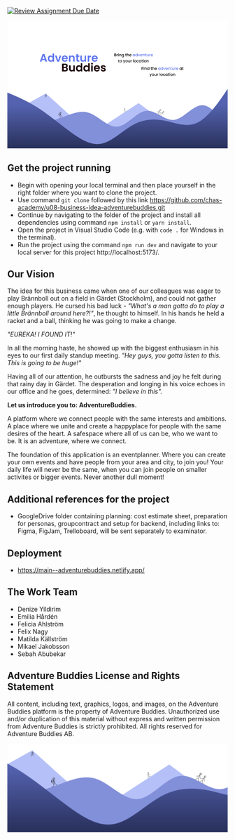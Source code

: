 [![Review Assignment Due Date](https://classroom.github.com/assets/deadline-readme-button-24ddc0f5d75046c5622901739e7c5dd533143b0c8e959d652212380cedb1ea36.svg)](https://classroom.github.com/a/_zMNInW_)

![AdventureBuddiesSplash](image-1.png)

## Get the project running

- Begin with opening your local terminal and then place yourself in the right folder where you want to clone the project.
- Use command `git clone` followed by this link https://github.com/chas-academy/u08-business-idea-adventurebuddies.git
- Continue by navigating to the folder of the project and install all dependencies using command `npm install` or `yarn install`.
- Open the project in Visual Studio Code (e.g. with `code .` for Windows in the terminal).
- Run the project using the command `npm run dev` and navigate to your local server for this project http://localhost:5173/.

## Our Vision

The idea for this business came when one of our colleagues was eager to play Brännboll out on a field in Gärdet (Stockholm), and could not gather enough players. He cursed his bad luck - <i>"What's a man gotta do to play a little Brännboll around here?!"</i>, he thought to himself. In his hands he held a racket and a ball, thinking he was going to make a change.

<i>"EUREKA! I FOUND IT!"</i>

In all the morning haste, he showed up with the biggest enthusiasm in his eyes to our first daily standup meeting. <i>"Hey guys, you gotta listen to this. This is going to be huge!"</i>

Having all of our attention, he outbursts the sadness and joy he felt during that rainy day in Gärdet. The desperation and longing in his voice echoes in our office and he goes, determined: <i>"I believe in this". </i>

<b>Let us introduce you to: AdventureBuddies.</b>

A platform where we connect people with the same interests and ambitions. A place where we unite and create a happyplace for people with the same desires of the heart. A safespace where all of us can be, who we want to be. It is an adventure, where we connect.

The foundation of this application is an eventplanner. Where you can create your own events and have people from your area and city, to join you! Your daily life will never be the same, when you can join people on smaller activites or bigger events. Never another dull moment!

## Additional references for the project

- GoogleDrive folder containing planning: cost estimate sheet, preparation for personas, groupcontract and setup for backend, including links to: Figma, FigJam, Trelloboard, will be sent separately to examinator.

## Deployment

- https://main--adventurebuddies.netlify.app/

## The Work Team

- Denize Yildirim
- Emilia Hårdén
- Felicia Ahlström
- Felix Nagy
- Matilda Källström
- Mikael Jakobsson
- Sebah Abubekar

## Adventure Buddies License and Rights Statement

All content, including text, graphics, logos, and images, on the Adventure Buddies platform is the property of Adventure Buddies. Unauthorized use and/or duplication of this material without express and written permission from Adventure Buddies is strictly prohibited. All rights reserved for Adventure Buddies AB.

![HikersRunnersClimbers](image-2.png)
